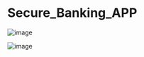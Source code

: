 # Secure_Banking_APP


![image](https://github.com/user-attachments/assets/df63fdb2-ac3b-4cee-a320-27f671b1aa10)

![image](https://github.com/user-attachments/assets/a2bb6f51-2665-4579-9998-46c0224fdda4)
